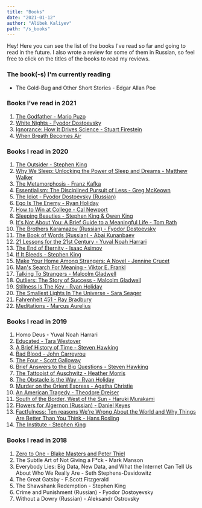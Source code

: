 ```yaml
---
title: "Books"
date: "2021-01-12"
author: "Alibek Kaliyev"
path: "/s_books"
---
```


Hey! Here you can see the list of the books I've read so far and going to read in the future. I also wrote a review for some of them in Russian, so feel free to click on the titles of the books to read my reviews.

### The book(-s) I'm currently reading

- The Gold-Bug and Other Short Stories - Edgar Allan Poe

### Books I've read in 2021

1. [The Godfather - Mario Puzo](https://t.me/abekek_notes/690)
2. [White Nights - Fyodor Dostoevsky](https://t.me/abekek_notes/691)
3. [Ignorance: How It Drives Science - Stuart Firestein](https://t.me/abekek_notes/693)
4. [When Breath Becomes Air](https://t.me/abekek_notes/698)

### Books I read in 2020

1. [The Outsider - Stephen King](https://t.me/abekek_notes/512)
2. [Why We Sleep: Unlocking the Power of Sleep and Dreams - Matthew Walker](https://t.me/abekek_notes/526)
3. [The Metamorphosis - Franz Kafka](https://t.me/abekek_notes/528)
4. [Essentialism: The Disciplined Pursuit of Less - Greg McKeown](https://t.me/abekek_notes/535)
5. [The Idiot - ‎Fyodor Dostoevsky (Russian)](https://t.me/abekek_notes/566)
6. [Ego Is The Enemy - Ryan Holiday](https://t.me/abekek_notes/570)
7. [How to Win at College - Cal Newport](https://t.me/abekek_notes/574)
8. [Sleeping Beauties - Stephen King & Owen King](https://t.me/abekek_notes/583)
9. [It's Not About You: A Brief Guide to a Meaningful Life - Tom Rath](https://t.me/abekek_notes/593)
10. [The Brothers Karamazov (Russian) - Fyodor Dostoevsky](https://t.me/abekek_notes/604)
11. [The Book of Words (Russian) - Abai Kunanbaev](https://t.me/abekek_notes/605)
12. [21 Lessons for the 21st Century - Yuval Noah Harrari](https://t.me/abekek_notes/613)
13. [The End of Eternity - Isaac Asimov](https://t.me/abekek_notes/616)
14. [If It Bleeds - Stephen King](https://t.me/abekek_notes/628)
15. [Make Your Home Among Strangers: A Novel - Jennine Crucet](https://t.me/abekek_notes/630)
16. [Man's Search For Meaning - Viktor E. Frankl](https://t.me/abekek_notes/635)
17. [Talking To Strangers - Malcolm Gladwell](https://t.me/abekek_notes/646)
18. [Outliers: The Story of Success - Malcolm Gladwell](https://t.me/abekek_notes/656)
19. [Stillness Is The Key - Ryan Holiday](https://t.me/abekek_notes/667)
20. [The Smallest Lights In The Universe - Sara Seager](https://t.me/abekek_notes/681)
21. [Fahrenheit 451 - Ray Bradbury](https://t.me/abekek_notes/684)
22. [Meditations - Marcus Aurelius](https://t.me/abekek_notes/686)

### Books I read in 2019

1. Homo Deus - Yuval Noah Harrari
2. [Educated - Tara Westover](https://t.me/abekek_notes/132)
3. [A Brief History of Time - Steven Hawking](https://t.me/abekek_notes/91)
4. [Bad Blood - John Carreyrou](https://t.me/abekek_notes/250)
5. [The Four - Scott Galloway](https://t.me/abekek_notes/267)
6. [Brief Answers to the Big Questions - Steven Hawking](https://t.me/abekek_notes/275)
7. [The Tattooist of Auschwitz - Heather Morris](https://t.me/abekek_notes/283)
8. [The Obstacle is the Way - Ryan Holiday](https://t.me/abekek_notes/313)
9. [Murder on the Orient Express - Agatha Christie](https://t.me/abekek_notes/321)
10. [An American Tragedy - Theodore Dreiser](https://t.me/abekek_notes/385)
11. [South of the Border, West of the Sun - Haruki Murakami](https://t.me/abekek_notes/393)
12. [Flowers for Algernon (Russian) - Daniel Keyes](https://t.me/abekek_notes/403)
13. [Factfulness: Ten reasons We're Wrong About the World and Why Things Are Better Than You Think - Hans Rosling](https://t.me/abekek_notes/459)
14. [The Institute - Stephen King](https://t.me/abekek_notes/483)

### Books I read in 2018

1. [Zero to One - Blake Masters and Peter Thiel](https://t.me/abekek_notes/45)
2. The Subtle Art of Not Giving a F\*ck - Mark Manson
3. Everybody Lies: Big Data, New Data, and What the Internet Can Tell Us About Who We Really Are - Seth Stephens-Davidowitz
4. The Great Gatsby - F.Scott Fitzgerald
5. The Shawshank Redemption - Stephen King
6. Crime and Punishment (Russian) - Fyodor Dostoyevsky
7. Without a Dowry (Russian) - Aleksandr Ostrovsky
